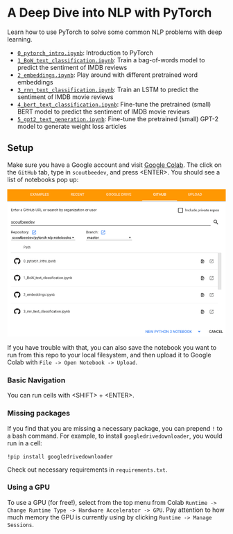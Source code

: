 # A Deep Dive into NLP with PyTorch

Learn how to use PyTorch to solve some common NLP problems with deep learning.

- [`0_pytorch_intro.ipynb`](https://github.com/scoutbeedev/pytorch-nlp-notebooks/blob/master/0_pytorch_intro.ipynb): Introduction to PyTorch
- [`1_BoW_text_classification.ipynb`](https://github.com/scoutbeedev/pytorch-nlp-notebooks/blob/master/1_BoW_text_classification.ipynb): Train a bag-of-words model to predict the sentiment of IMDB reviews
- [`2_embeddings.ipynb`](https://github.com/scoutbeedev/pytorch-nlp-notebooks/blob/master/2_embeddings.ipynb): Play around with different pretrained word embeddings
- [`3_rnn_text_classification.ipynb`](https://github.com/scoutbeedev/pytorch-nlp-notebooks/blob/master/3_rnn_text_classification.ipynb): Train an LSTM to predict the sentiment of IMDB movie reviews
- [`4_bert_text_classification.ipynb`](https://github.com/scoutbeedev/pytorch-nlp-notebooks/blob/master/4_bert_text_classification.ipynb): Fine-tune the pretrained (small) BERT model to predict the sentiment of IMDB movie reviews
- [`5_gpt2_text_generation.ipynb`](https://github.com/scoutbeedev/pytorch-nlp-notebooks/blob/master/5_gpt2_text_generation.ipynb): Fine-tune the pretrained (small) GPT-2 model to generate weight loss articles


## Setup

Make sure you have a Google account and visit [Google Colab](https://colab.research.google.com/). The click on the `GitHub` tab, type in `scoutbeedev`, and press \<ENTER\>. You should see a list of notebooks pop up:

![colab_notebook_selection](images/colab_notebook_selection.png)

If you have trouble with that, you can also save the notebook you want to run from this repo to your local filesystem, and then upload it to Google Colab with `File -> Open Notebook -> Upload`.

### Basic Navigation

You can run cells with \<SHIFT\> + \<ENTER\>.

### Missing packages

If you find that you are missing a necessary package, you can prepend `!` to a bash command. For example, to install `googledrivedownloader`, you would run in a cell:

```
!pip install googledrivedownloader
```

Check out necessary requirements in `requirements.txt`.

### Using a GPU

To use a GPU (for free!), select from the top menu from Colab `Runtime -> Change Runtime Type -> Hardware Accelerator -> GPU`. Pay attention to how much memory the GPU is currently using by clicking `Runtime -> Manage Sessions`.
